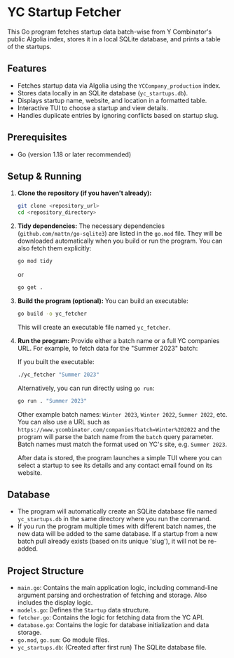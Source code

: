 # YC Startup Fetcher

This Go program fetches startup data batch-wise from Y Combinator's public Algolia index, stores it in a local SQLite database, and prints a table of the startups.

## Features

- Fetches startup data via Algolia using the `YCCompany_production` index.
- Stores data locally in an SQLite database (`yc_startups.db`).
- Displays startup name, website, and location in a formatted table.
- Interactive TUI to choose a startup and view details.
- Handles duplicate entries by ignoring conflicts based on startup slug.

## Prerequisites

- Go (version 1.18 or later recommended)

## Setup & Running

1.  **Clone the repository (if you haven't already):**
    ```bash
    git clone <repository_url>
    cd <repository_directory>
    ```

2.  **Tidy dependencies:**
    The necessary dependencies (`github.com/mattn/go-sqlite3`) are listed in the `go.mod` file. They will be downloaded automatically when you build or run the program. You can also fetch them explicitly:
    ```bash
    go mod tidy
    ```
    or
    ```bash
    go get .
    ```

3.  **Build the program (optional):**
    You can build an executable:
    ```bash
    go build -o yc_fetcher
    ```
    This will create an executable file named `yc_fetcher`.

4.  **Run the program:**
    Provide either a batch name or a full YC companies URL. For example, to fetch data for the "Summer 2023" batch:

    If you built the executable:
    ```bash
    ./yc_fetcher "Summer 2023"
    ```

    Alternatively, you can run directly using `go run`:
    ```bash
    go run . "Summer 2023"
    ```

    Other example batch names: `Winter 2023`, `Winter 2022`, `Summer 2022`, etc.
    You can also use a URL such as
    `https://www.ycombinator.com/companies?batch=Winter%202022` and the program
    will parse the batch name from the `batch` query parameter. Batch names must
    match the format used on YC's site, e.g. `Summer 2023`.

    After data is stored, the program launches a simple TUI where you can select
    a startup to see its details and any contact email found on its website.

## Database

- The program will automatically create an SQLite database file named `yc_startups.db` in the same directory where you run the command.
- If you run the program multiple times with different batch names, the new data will be added to the same database. If a startup from a new batch pull already exists (based on its unique 'slug'), it will not be re-added.

## Project Structure

- `main.go`: Contains the main application logic, including command-line argument parsing and orchestration of fetching and storage. Also includes the display logic.
- `models.go`: Defines the `Startup` data structure.
- `fetcher.go`: Contains the logic for fetching data from the YC API.
- `database.go`: Contains the logic for database initialization and data storage.
- `go.mod`, `go.sum`: Go module files.
- `yc_startups.db`: (Created after first run) The SQLite database file.

